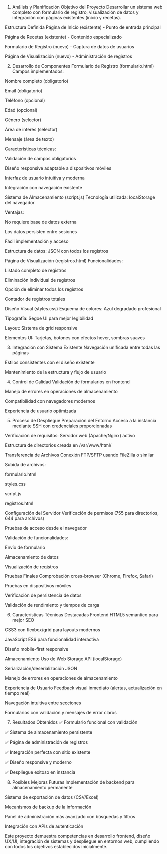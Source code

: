 1. Análisis y Planificación
Objetivo del Proyecto
Desarrollar un sistema web completo con formulario de registro, visualización de datos y integración con páginas existentes (inicio y recetas).

Estructura Definida
Página de Inicio (existente) - Punto de entrada principal

Página de Recetas (existente) - Contenido especializado

Formulario de Registro (nuevo) - Captura de datos de usuarios

Página de Visualización (nuevo) - Administración de registros

2. Desarrollo de Componentes
Formulario de Registro (formulario.html)
Campos implementados:

Nombre completo (obligatorio)

Email (obligatorio)

Teléfono (opcional)

Edad (opcional)

Género (selector)

Área de interés (selector)

Mensaje (área de texto)

Características técnicas:

Validación de campos obligatorios

Diseño responsive adaptable a dispositivos móviles

Interfaz de usuario intuitiva y moderna

Integración con navegación existente

Sistema de Almacenamiento (script.js)
Tecnología utilizada: localStorage del navegador

Ventajas:

No requiere base de datos externa

Los datos persisten entre sesiones

Fácil implementación y acceso

Estructura de datos: JSON con todos los registros

Página de Visualización (registros.html)
Funcionalidades:

Listado completo de registros

Eliminación individual de registros

Opción de eliminar todos los registros

Contador de registros totales

Diseño Visual (styles.css)
Esquema de colores: Azul degradado profesional

Tipografía: Segoe UI para mejor legibilidad

Layout: Sistema de grid responsive

Elementos UI: Tarjetas, botones con efectos hover, sombras suaves

3. Integración con Sistema Existente
Navegación unificada entre todas las páginas

Estilos consistentes con el diseño existente

Mantenimiento de la estructura y flujo de usuario

4. Control de Calidad
Validación de formularios en frontend

Manejo de errores en operaciones de almacenamiento

Compatibilidad con navegadores modernos

Experiencia de usuario optimizada

5. Proceso de Despliegue
Preparación del Entorno
Acceso a la instancia mediante SSH con credenciales proporcionadas

Verificación de requisitos: Servidor web (Apache/Nginx) activo

Estructura de directorios creada en /var/www/html/

Transferencia de Archivos
Conexión FTP/SFTP usando FileZilla o similar

Subida de archivos:

formulario.html

styles.css

script.js

registros.html

Configuración del Servidor
Verificación de permisos (755 para directorios, 644 para archivos)

Pruebas de acceso desde el navegador

Validación de funcionalidades:

Envío de formulario

Almacenamiento de datos

Visualización de registros

Pruebas Finales
Comprobación cross-browser (Chrome, Firefox, Safari)

Pruebas en dispositivos móviles

Verificación de persistencia de datos

Validación de rendimiento y tiempos de carga

6. Características Técnicas Destacadas
Frontend
HTML5 semántico para mejor SEO

CSS3 con flexbox/grid para layouts modernos

JavaScript ES6 para funcionalidad interactiva

Diseño mobile-first responsive

Almacenamiento
Uso de Web Storage API (localStorage)

Serialización/deserialización JSON

Manejo de errores en operaciones de almacenamiento

Experiencia de Usuario
Feedback visual inmediato (alertas, actualización en tiempo real)

Navegación intuitiva entre secciones

Formularios con validación y mensajes de error claros

7. Resultados Obtenidos
✅ Formulario funcional con validación

✅ Sistema de almacenamiento persistente

✅ Página de administración de registros

✅ Integración perfecta con sitio existente

✅ Diseño responsive y moderno

✅ Despliegue exitoso en instancia

8. Posibles Mejoras Futuras
Implementación de backend para almacenamiento permanente

Sistema de exportación de datos (CSV/Excel)

Mecanismos de backup de la información

Panel de administración más avanzado con búsquedas y filtros

Integración con APIs de autenticación

Este proyecto demuestra competencias en desarrollo frontend, diseño UX/UI, integración de sistemas y despliegue en entornos web, cumpliendo con todos los objetivos establecidos inicialmente.